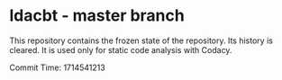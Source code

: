 # ldacbt - master branch

This repository contains the frozen state of the repository.
Its history is cleared. It is used only for static code
analysis with Codacy.

Commit Time: 1714541213